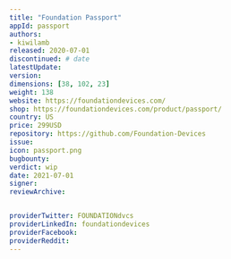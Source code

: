```yaml
---
title: "Foundation Passport"
appId: passport
authors:
- kiwilamb
released: 2020-07-01
discontinued: # date
latestUpdate: 
version: 
dimensions: [38, 102, 23]
weight: 138
website: https://foundationdevices.com/
shop: https://foundationdevices.com/product/passport/
country: US
price: 299USD
repository: https://github.com/Foundation-Devices
issue: 
icon: passport.png
bugbounty: 
verdict: wip
date: 2021-07-01
signer: 
reviewArchive:


providerTwitter: FOUNDATIONdvcs
providerLinkedIn: foundationdevices
providerFacebook: 
providerReddit: 
---
```


